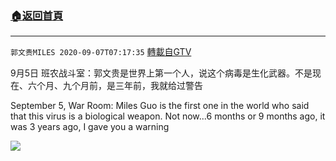 ﻿###  [:house:返回首頁](https://github.com/ourhimalayas/txt)
---

`郭文贵MILES 2020-09-07T07:17:35` [轉載自GTV](https://gtv.org/web/#/UserInfo/5e596957357cc612d35a8044)

9月5日 班农战斗室：郭文贵是世界上第一个人，说这个病毒是生化武器。不是现在、六个月、九个月前，是三年前，我就给过警告


September 5, War Room: Miles Guo is the first one in the world who said that this virus is a biological weapon. Not now...6 months or 9 months ago, it was 3 years ago, I gave you a warning

[![](https://filegroup.gtv.org/cdn-cgi/image/width=600/https://filegroup.gtv.org/group3/web/20200907/14/49/0/11f5e76bd1fd6e7399cbe744252d447a.png)](https://filegroup.gtv.org/group3/default/20200907/07/17/0/db77af1b80f7561d36c7fd76a3b19e44.MOV)